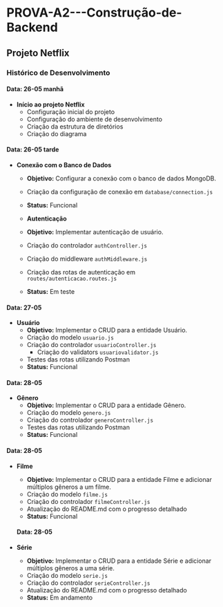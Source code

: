 # PROVA-A2---Construção-de-Backend

## Projeto Netflix

### Histórico de Desenvolvimento

#### Data: 26-05 manhã 
- **Início ao projeto Netflix**
  - Configuração inicial do projeto
  - Configuração do ambiente de desenvolvimento
  - Criação da estrutura de diretórios
  - Criação do diagrama

#### Data: 26-05 tarde
- **Conexão com o Banco de Dados**
  - **Objetivo:** Configurar a conexão com o banco de dados MongoDB.
  - Criação da configuração de conexão em `database/connection.js`
  - **Status:** Funcional

  - **Autenticação**
  - **Objetivo:** Implementar autenticação de usuário.
  - Criação do controlador `authController.js`
  - Criação do middleware `authMiddleware.js`
  - Criação das rotas de autenticação em `routes/autenticacao.routes.js`
  - **Status:** Em teste

#### Data: 27-05
- **Usuário**
  - **Objetivo:** Implementar o CRUD para a entidade Usuário.
  - Criação do modelo `usuario.js`
  - Criação do controlador `usuarioController.js`
    - Criação do validators `usuariovalidator.js`
  - Testes das rotas utilizando Postman
  - **Status:** Funcional

#### Data: 28-05
- **Gênero**
  - **Objetivo:** Implementar o CRUD para a entidade Gênero.
  - Criação do modelo `genero.js`
  - Criação do controlador `generoController.js`
  - Testes das rotas utilizando Postman
  - **Status:** Funcional

#### Data: 28-05
- **Filme**
  - **Objetivo:** Implementar o CRUD para a entidade Filme e adicionar múltiplos gêneros a um filme.
  - Criação do modelo `filme.js`
  - Criação do controlador `filmeController.js`
  - Atualização do README.md com o progresso detalhado
  - **Status:** Funcional

  #### Data: 28-05
- **Série**
  - **Objetivo:** Implementar o CRUD para a entidade Série e adicionar múltiplos gêneros a uma série.
  - Criação do modelo `serie.js`
  - Criação do controlador `serieController.js`
  - Atualização do README.md com o progresso detalhado
  - **Status:** Em andamento